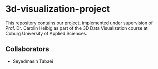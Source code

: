 # 3d-visualization-project

This repository contains our project, implemented under supervision of Prof. Dr. Carolin Helbig as part of the 3D Data Visualization course at Coburg University of Applied Sciences.

## Collaborators

- Seyedmasih Tabaei